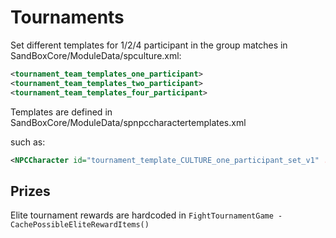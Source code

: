 # Tournaments



Set different templates for 1/2/4 participant in the group matches in SandBoxCore/ModuleData/spculture.xml:

``` xml
<tournament_team_templates_one_participant>
<tournament_team_templates_two_participant>
<tournament_team_templates_four_participant>
```

Templates are defined in SandBoxCore/ModuleData/spnpccharactertemplates.xml

such as:

```xml
<NPCCharacter id="tournament_template_CULTURE_one_participant_set_v1" ...
```

## Prizes

Elite tournament rewards are hardcoded in `FightTournamentGame - CachePossibleEliteRewardItems()`